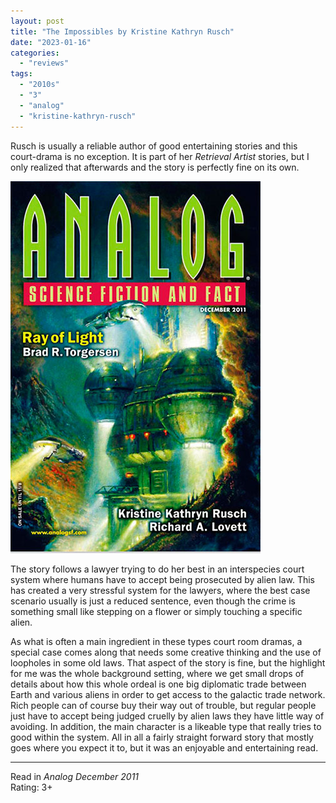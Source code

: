 ```yaml
---
layout: post
title: "The Impossibles by Kristine Kathryn Rusch"
date: "2023-01-16"
categories:
  - "reviews"
tags:
  - "2010s"
  - "3"
  - "analog"
  - "kristine-kathryn-rusch"
---
```


Rusch is usually a reliable author of good entertaining stories and this court-drama is no exception. It is part of her _Retrieval Artist_ stories, but I only realized that afterwards and the story is perfectly fine on its own.

![](/assets/images/nlgscncfch2011.jpg)

The story follows a lawyer trying to do her best in an interspecies court system where humans have to accept being prosecuted by alien law. This has created a very stressful system for the lawyers, where the best case scenario usually is just a reduced sentence, even though the crime is something small like stepping on a flower or simply touching a specific alien.

As what is often a main ingredient in these types court room dramas, a special case comes along that needs some creative thinking and the use of loopholes in some old laws. That aspect of the story is fine, but the highlight for me was the whole background setting, where we get small drops of details about how this whole ordeal is one big diplomatic trade between Earth and various aliens in order to get access to the galactic trade network. Rich people can of course buy their way out of trouble, but regular people just have to accept being judged cruelly by alien laws they have little way of avoiding. In addition, the main character is a likeable type that really tries to good within the system. All in all a fairly straight forward story that mostly goes where you expect it to, but it was an enjoyable and entertaining read.

* * *

Read in _Analog December 2011_\
Rating: 3+
